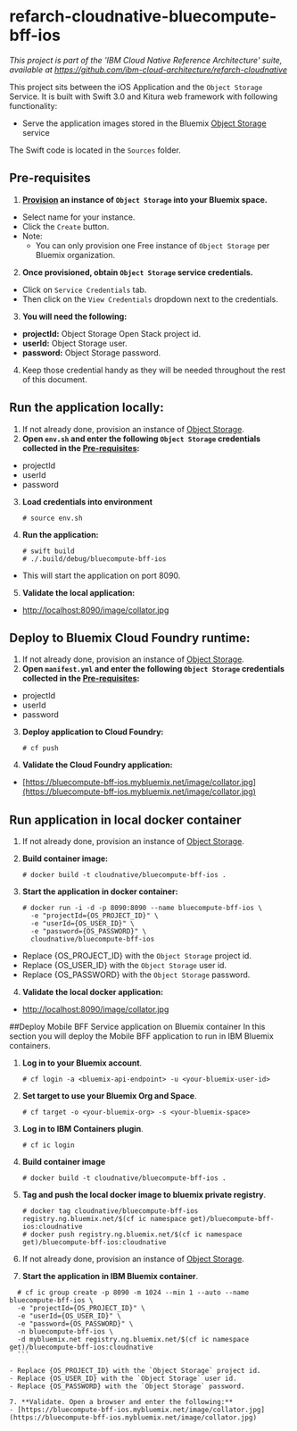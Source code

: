 # refarch-cloudnative-bluecompute-bff-ios

*This project is part of the 'IBM Cloud Native Reference Architecture' suite, available at
https://github.com/ibm-cloud-architecture/refarch-cloudnative*

This project sits between the iOS Application and the `Object Storage` Service. It is built with Swift 3.0 and Kitura web framework with following functionality:

- Serve the application images stored in the Bluemix [Object Storage](https://console.ng.bluemix.net/catalog/object-storage/) service

The Swift code is located in the `Sources` folder.

## Pre-requisites
1. **[Provision](https://console.ng.bluemix.net/catalog/object-storage/) an instance of `Object Storage` into your Bluemix space.**
  - Select name for your instance.
  - Click the `Create` button.
  - Note:
    - You can only provision one Free instance of `Object Storage` per Bluemix organization.
2. **Once provisioned, obtain `Object Storage` service credentials.**
  - Click on `Service Credentials` tab.
  - Then click on the `View Credentials` dropdown next to the credentials.
3. **You will need the following:**
  - **projectId:** Object Storage Open Stack project id.
  - **userId:** Object Storage user.
  - **password:** Object Storage password.
4. Keep those credential handy as they will be needed throughout the rest of this document.

## Run the application locally:
1. If not already done, provision an instance of [Object Storage](#pre-requisites).
2. **Open `env.sh` and enter the following `Object Storage` credentials collected in the [Pre-requisites](#pre-requisites):**
  - projectId
  - userId
  - password
3. **Load credentials into environment**
    ```
    # source env.sh
    ```
  
4. **Run the application:**
    ```
    # swift build
    # ./.build/debug/bluecompute-bff-ios
    ```

  - This will start the application on port 8090.

5. **Validate the local application:**
  - [http://localhost:8090/image/collator.jpg](http://localhost:8090/image/collator.jpg)


## Deploy to Bluemix Cloud Foundry runtime:
1. If not already done, provision an instance of [Object Storage](#pre-requisites).
2. **Open `manifest.yml` and enter the following `Object Storage` credentials collected in the [Pre-requisites](#pre-requisites):**
  - projectId
  - userId
  - password
3. **Deploy application to Cloud Foundry:**
    ```
    # cf push
    ```
  
4. **Validate the Cloud Foundry application:**
  - [https://bluecompute-bff-ios.mybluemix.net/image/collator.jpg](https://bluecompute-bff-ios.mybluemix.net/image/collator.jpg)

## Run application in local docker container
1. If not already done, provision an instance of [Object Storage](#pre-requisites).
2. **Build container image:**
    ```
    # docker build -t cloudnative/bluecompute-bff-ios .
    ```

3. **Start the application in docker container:**
    ```
    # docker run -i -d -p 8090:8090 --name bluecompute-bff-ios \
      -e "projectId={OS_PROJECT_ID}" \
      -e "userId={OS_USER_ID}" \
      -e "password={OS_PASSWORD}" \
      cloudnative/bluecompute-bff-ios
    ```

  - Replace {OS_PROJECT_ID} with the `Object Storage` project id.
  - Replace {OS_USER_ID} with the `Object Storage` user id.
  - Replace {OS_PASSWORD} with the `Object Storage` password.

4. **Validate the local docker application:**
  - [http://localhost:8090/image/collator.jpg](http://localhost:8090/image/collator.jpg)

##Deploy Mobile BFF Service application on Bluemix container
In this section you will deploy the Mobile BFF application to run in IBM Bluemix containers.

1. **Log in to your Bluemix account**.
    ```
    # cf login -a <bluemix-api-endpoint> -u <your-bluemix-user-id>
    ```

2. **Set target to use your Bluemix Org and Space**.
    ```
    # cf target -o <your-bluemix-org> -s <your-bluemix-space>
    ```

3. **Log in to IBM Containers plugin**.
    ```
    # cf ic login
    ```

4. **Build container image**
    ```
    # docker build -t cloudnative/bluecompute-bff-ios .
    ```

5. **Tag and push the local docker image to bluemix private registry**.
    ```
    # docker tag cloudnative/bluecompute-bff-ios registry.ng.bluemix.net/$(cf ic namespace get)/bluecompute-bff-ios:cloudnative
    # docker push registry.ng.bluemix.net/$(cf ic namespace get)/bluecompute-bff-ios:cloudnative
    ```

6. If not already done, provision an instance of [Object Storage](#pre-requisites).

7. **Start the application in IBM Bluemix container**.
  ```
    # cf ic group create -p 8090 -m 1024 --min 1 --auto --name bluecompute-bff-ios \
    -e "projectId={OS_PROJECT_ID}" \
    -e "userId={OS_USER_ID}" \
    -e "password={OS_PASSWORD}" \
    -n bluecompute-bff-ios \
    -d mybluemix.net registry.ng.bluemix.net/$(cf ic namespace get)/bluecompute-bff-ios:cloudnative
    ```

  - Replace {OS_PROJECT_ID} with the `Object Storage` project id.
  - Replace {OS_USER_ID} with the `Object Storage` user id.
  - Replace {OS_PASSWORD} with the `Object Storage` password.

7. **Validate. Open a browser and enter the following:**
  - [https://bluecompute-bff-ios.mybluemix.net/image/collator.jpg](https://bluecompute-bff-ios.mybluemix.net/image/collator.jpg)